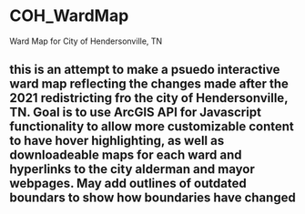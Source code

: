 # COH_WardMap
Ward Map for City of Hendersonville, TN

## this is an attempt to make a psuedo interactive ward map reflecting the changes made after the 2021 redistricting fro the city of Hendersonville, TN. Goal is to use ArcGIS API for Javascript functionality to allow more customizable content to have hover highlighting, as well as downloadeable maps for each ward and hyperlinks to the city alderman and mayor webpages. May add outlines of outdated boundars to show how boundaries have changed
